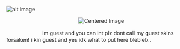 ![alt image](https://files.catbox.moe/3aeqv9.png)
 <p align="center"><img src="https://komarev.com/ghpvc/?username=GUESTLING&color=960606&label=ANNOYING" alt="Centered Image"> <br></p>
 　 　　　 　　  im guest and you can int plz dont call my guest skins forsaken! i kin guest and yes idk what to put here blebleb..
